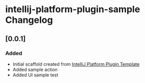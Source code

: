 <!-- Keep a Changelog guide -> https://keepachangelog.com -->

# intellij-platform-plugin-sample Changelog

## [0.0.1]
### Added
- Initial scaffold created from [IntelliJ Platform Plugin Template](https://github.com/JetBrains/intellij-platform-plugin-template)
- Added sample action
- Added UI sample test
